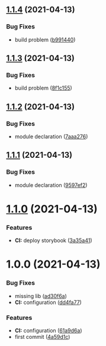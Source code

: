 ## [1.1.4](https://github.com/KrzysiekF/kk-react-paginate/compare/v1.1.3...v1.1.4) (2021-04-13)


### Bug Fixes

* build problem ([b991440](https://github.com/KrzysiekF/kk-react-paginate/commit/b991440d236e4f1110ced041531dbba997cfaeb6))

## [1.1.3](https://github.com/KrzysiekF/kk-react-paginate/compare/v1.1.2...v1.1.3) (2021-04-13)


### Bug Fixes

* build problem ([8f1c155](https://github.com/KrzysiekF/kk-react-paginate/commit/8f1c155620aff3d10dc621edf0ef27b684574574))

## [1.1.2](https://github.com/KrzysiekF/kk-react-paginate/compare/v1.1.1...v1.1.2) (2021-04-13)


### Bug Fixes

* module declaration ([7aaa276](https://github.com/KrzysiekF/kk-react-paginate/commit/7aaa27691bff506a6f9d313d4a50425ec0e82aa5))

## [1.1.1](https://github.com/KrzysiekF/kk-react-paginate/compare/v1.1.0...v1.1.1) (2021-04-13)


### Bug Fixes

* module declaration ([9597ef2](https://github.com/KrzysiekF/kk-react-paginate/commit/9597ef28e4b766d7d4ba872ae86a60a2ce9a14e0))

# [1.1.0](https://github.com/KrzysiekF/kk-react-paginate/compare/v1.0.0...v1.1.0) (2021-04-13)


### Features

* **CI:** deploy storybook ([3a35a41](https://github.com/KrzysiekF/kk-react-paginate/commit/3a35a41dc686304553c5a2091111a982b49468e0))

# 1.0.0 (2021-04-13)


### Bug Fixes

* missing lib ([ad30f6a](https://github.com/KrzysiekF/kk-react-paginate/commit/ad30f6aad3b5fdc540b5f952636556dc8ace999d))
* **CI:** configuration ([dd4fa77](https://github.com/KrzysiekF/kk-react-paginate/commit/dd4fa771e5f9f38dfcd115358bd8ecaa9e5dcbbe))


### Features

* **CI:** configuration ([61a9d6a](https://github.com/KrzysiekF/kk-react-paginate/commit/61a9d6ad8bafc98e9ef15cee80ed43614d830aff))
* first commit ([4a59d1c](https://github.com/KrzysiekF/kk-react-paginate/commit/4a59d1cd43b74573c1b2b615e3dca0bf9400b7bb))
